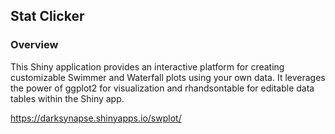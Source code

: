 ## Stat Clicker

### Overview
This Shiny application provides an interactive platform for creating customizable Swimmer and Waterfall plots using your own data. It leverages the power of ggplot2 for visualization and rhandsontable for editable data tables within the Shiny app.
 
https://darksynapse.shinyapps.io/swplot/
